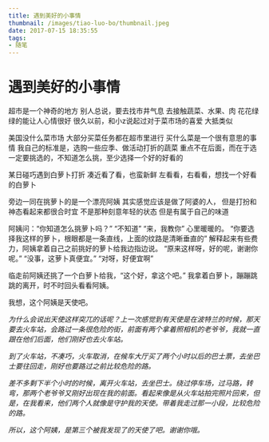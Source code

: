 ```yaml
---
title: 遇到美好的小事情
thumbnail: /images/tiao-luo-bo/thumbnail.jpeg
date: 2017-07-15 18:35:55
tags:
- 随笔
---
```

# 遇到美好的小事情

超市是一个神奇的地方
别人总说，要去找市井气息
去接触蔬菜、水果、肉
花花绿绿的能让人心情很好
很久以前，和小z说起过对于菜市场的喜爱
大抵类似

美国没什么菜市场
大部分买菜任务都在超市里进行
买什么菜是一个很有意思的事情
我自己的标准是，选购一些应季、做活动打折的蔬菜
重点不在后面，而在于选
一定要挑选的，不知道怎么挑，至少选择一个好的好看的
 
某日碰巧遇到白萝卜打折
凑近看了看，也蛮新鲜
左看看，右看看，想找一个好看的白萝卜
 
旁边一同在挑萝卜的是一个漂亮阿姨
其实感觉应该是做了阿婆的人，
但是打扮和神态看起来都很合时宜
不是那种刻意年轻的状态
但是有属于自己的味道
 
阿姨问：“你知道怎么挑萝卜吗？”
“不知道”
“来，我教你”
心里暖暖的。
“你要选择我这样的萝卜，根眼都是一条直线，上面的纹路是清晰垂直的”
解释起来有些费力，阿姨拿着自己之前挑好的萝卜给我边指边说。
“原来这样呀，好的呢，谢谢你呢。”
“没事，这萝卜真便宜。”
“对呀，好便宜啊”
 
临走前阿姨还挑了一个白萝卜给我，“这个好，拿这个吧。”
我拿着白萝卜，蹦蹦跳跳的离开，时不时回头看看阿姨。

我想，这个阿姨是天使吧。

*为什么会说出天使这样突兀的话呢？上一次感觉到有天使是在波特兰的时候，那天要去火车站，会路过一条很危险的街，前面有两个拿着照相机的老爷爷，我就一直跟在他们后面，他们刚好也去火车站。*

*到了火车站，不凑巧，火车取消，在候车大厅买了两个小时以后的巴士票，去坐巴士要往回走，刚好也要路过之前比较危险的路。*

*差不多剩下半个小时的时候，离开火车站，去坐巴士。绕过停车场，过马路，转弯，那两个老爷爷又刚好出现在我的前面。看起来像是从火车站拍完照片回来，但是，在我看来，他们两个人就像是守护我的天使。带着我走过那一小段，比较危险的路。*

*所以，这个阿姨，是第三个被我发现了的天使了吧。谢谢你哦。*
 
 